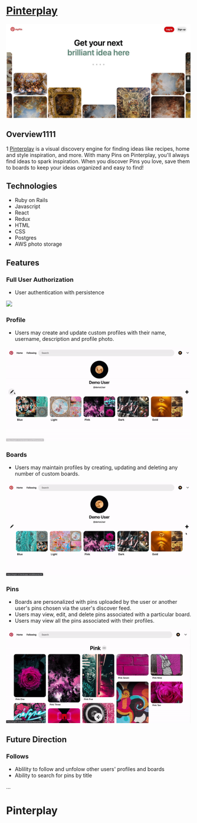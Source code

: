 # [Pinterplay](https://mypin-ct.herokuapp.com/#/)
<img src="public/images/splash_readme.jpeg" width="500" />

## Overview1111
1
[Pinterplay](https://mypin-ct.herokuapp.com/#/) is a visual discovery engine for finding ideas like recipes, home and style inspiration, and more. With many Pins on Pinterplay, you'll always find ideas to spark inspiration. When you discover Pins you love, save them to boards to keep your ideas organized and easy to find!

## Technologies
- Ruby on Rails
- Javascript
- React
- Redux
- HTML
- CSS
- Postgres
- AWS photo storage

## Features

### Full User Authorization
- User authentication with persistence
<img src="public/images/login.gif" width="500" />

### Profile
- Users may create and update custom profiles with their name, username, description and profile photo. 
<img src="public/images/profile.gif" width="500" />

### Boards
- Users may maintain profiles by creating, updating and deleting any number of custom boards. 
<img src="public/images/board.gif" width="500" />

### Pins
- Boards are personalized with pins uploaded by the user or another user's pins chosen via the user's discover feed.
- Users may view, edit, and delete pins associated with a particular board.
- Users may view all the pins associated with their profiles.
<img src="public/images/fullstack.gif" width="500" />
   
## Future Direction

### Follows
- Ablility to follow and unfolow other users' profiles and boards
- Ability to search for pins by title
 
...
# Pinterplay
